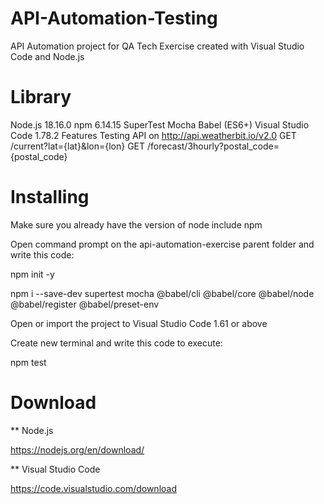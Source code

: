 # API-Automation-Testing
API Automation project for QA Tech Exercise created with Visual Studio Code and Node.js

# Library
Node.js 18.16.0
npm 6.14.15
SuperTest
Mocha
Babel (ES6+)
Visual Studio Code 1.78.2
Features
Testing API on http://api.weatherbit.io/v2.0
GET /current?lat={lat}&lon={lon}
GET /forecast/3hourly?postal_code={postal_code}

# Installing
Make sure you already have the version of node include npm

Open command prompt on the api-automation-exercise parent folder and write this code:

npm init -y

npm i --save-dev supertest mocha @babel/cli @babel/core @babel/node @babel/register @babel/preset-env

Open or import the project to Visual Studio Code 1.61 or above

Create new terminal and write this code to execute:

npm test

# Download
** Node.js

https://nodejs.org/en/download/

** Visual Studio Code

https://code.visualstudio.com/download
